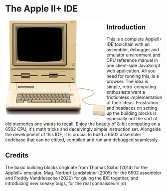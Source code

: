 # The Apple II+ IDE

<img src="/res/appleii+_bck_650.png?raw=true" style="zoom:50%;" align="left" />



## Introduction

This is a complete AppleII+ IDE toolchain with an assembler, debugger and emulator environment and CPU reference manual in one client-side JavaScript web application.  All you need for running this, is a browser.  The idea is simple, retro-computing enthusiasts want a frictionless implementation of their ideas.  Frustration and headaces on setting up the building blocks is especially not the sort of old memories one wants to recall.  Enjoy the beauty of 8-bit computing on a 6502 CPU, it's math tricks and deceivingly simple instruction set.  Alongside the development of this IDE, it is crucial to build a 6502 assembler codebase that can be edited, compiled and run and debugged seamlessly.

## Credits

The basic building blocks originate from Thomas Skibo (2014) for the AppleII+ emulator, Mag. Norbert Landsteiner (2005) for the 6502 assembler and Freddy Vandriessche (2020) for gluing the IDE together, and introducing new sneaky bugs, for the real connaisseurs ;o)

